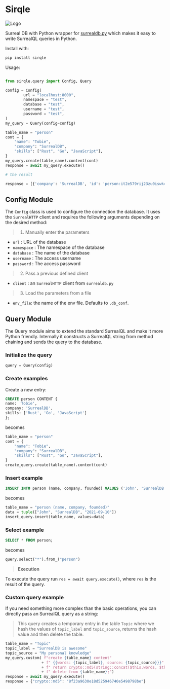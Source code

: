 # Sirqle

![Logo](assets/logo.png)

Surreal DB with Python wrapper for [surrealdb.py](https://github.com/surrealdb/surrealdb.py) which makes it easy to write SurrealQL queries in Python.

Install with:

```sh
pip install sirqle
```

Usage:

```python

from sirqle.query import Config, Query

config = Config(
        url = "localhost:8000",
        namespace = "test",
        database = "test",
        username = "test",
        password = "test",
)
my_query = Query(config=config)

table_name = "person"
cont = {
    "name": "Tobie",
    "company": "SurrealDB",
    "skills": ["Rust", "Go", "JavaScript"],
}
my_query.create(table_name).content(cont)
response = await my_query.execute()

# the result

response = [{'company': 'SurrealDB', 'id': 'person:it2e579rij23zu0iswk4', 'name': 'Tobie', 'skills': ['Rust', 'Go', 'JavaScript']}]
```

## Config Module

The `Config` class is used to configure the connection the database. It uses the `SurrealHTTP` client and requires the following arguments depending on the desired method:

> 1. Manually enter the parameters

- `url` : URL of the database
- `namespace` : The namespace of the database
- `database` : The name of the database
- `username` : The access username
- `password` : The access password

> 2. Pass a previous defined client

- `client` : an `SurrealHTTP` client from `surrealdb.py`

> 3. Load the parameters from a file

- `env_file`: the name of the env file. Defaults to `.db_conf`.

## Query Module

The Query module aims to extend the standard SurrealQL and make it more Python friendly. Internally it constructs a SurrealQL string from method chaining and sends the query to the database.

### Initialize the query

```python
query = Query(config)
```

### Create examples

Create a new entry:

```sql
CREATE person CONTENT {
name: 'Tobie',
company: 'SurrealDB',
skills: ['Rust', 'Go', 'JavaScript']
};
```

becomes

```python
table_name = "person"
cont = {
    "name": "Tobie",
    "company": "SurrealDB",
    "skills": ["Rust", "Go", "JavaScript"],
}
create_query.create(table_name).content(cont)
```

### Insert example

```sql
INSERT INTO person (name, company, founded) VALUES ('John', 'SurrealDB', '2021-09-10');
```

becomes

```python
table_name = "person (name, company, founded)"
data = tuple(["John", "SurrealDB", "2021-09-10"])
insert_query.insert(table_name, values=data)
```

### Select example

```sql
SELECT * FROM person;
```

becomes

```python
query.select("*").from_("person")
```

> **Execution**

To execute the query run `res = await query.execute()`, where `res` is the result of the query.

### Custom query example

If you need something more complex than the basic operations, you can directly pass an SurrealQL query as a string:

> This query creates a temporary entry in the table `Topic` where we hash the values of `topic_label` and `topic_source`, returns the hash value and then delete the table.

```python
table_name = "Topic"
topic_label = "SurrealDB is awesome"
topic_source = "My personal knowledge"
my_query.custom( f"create {table_name} content"
                + f" {{words: {topic_label}, source: {topic_source}}}"
                + f" return crypto::md5(string::concat($this.words, $this.source));"
                + f" delete from {table_name};")
response = await my_query.execute()
response = {"crypto::md5": "8f23a9630e18d525946740e5498798be"}
```
